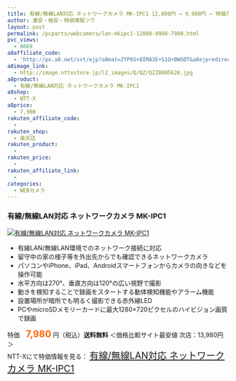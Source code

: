 ```yaml
---
title: 有線/無線LAN対応 ネットワークカメラ MK-IPC1 12,800円 → 9,980円 → 特価7,980！送料無料！
author: 激安・格安・特価情報ツウ
layout: post
permalink: /pcparts/webcamera/lan-mkipc1-12800-9980-7980.html
pvc_views:
  - 8669
a8affiliate_code:
  - 'http://px.a8.net/svt/ejp?a8mat=ZYP6S+8IMA3E+S1Q+BWGDT&a8ejpredirect=http://nttxstore.jp/_II_QZZ0005832'
a8image_link:
  - http://image.nttxstore.jp/l2_images/Q/QZ/QZZ0005626.jpg
a8product:
  - 有線/無線LAN対応 ネットワークカメラ MK-IPC1
a8shop:
  - NTT-X
a8price:
  - 7,980
rakuten_affiliate_code:
  - 
rakuten_shop:
  - 楽天店
rakuten_product:
  - 
rakuten_price:
  - 
rakuten_affiliate_link:
  - 
categories:
  - WEBカメラ
---
```

### 有線/無線LAN対応 ネットワークカメラ MK-IPC1

<div class="img-bg2 img_L">
  <a title="有線/無線LAN対応 ネットワークカメラ MK-IPC1" href="http://px.a8.net/svt/ejp?a8mat=ZYP6S+8IMA3E+S1Q+BWGDT&a8ejpredirect=http://nttxstore.jp/_II_QZZ0005832" target="_blank"><img src="http://i2.wp.com/image.nttxstore.jp/l2_images/Q/QZ/QZZ0005626.jpg?resize=120%2C120" border="0" alt="有線/無線LAN対応 ネットワークカメラ MK-IPC1" style="border: 0pt none;" data-recalc-dims="1" /></a>
</div>

<!--more-->

  * 有線LAN/無線LAN環境でのネットワーク接続に対応
  * 留守中の家の様子等を外出先からでも確認できるネットワークカメラ
  * パソコンやiPhone、iPad、Androidスマートフォンからカメラの向きなどを操作可能
  * 水平方向は270°、垂直方向は120°の広い視野で撮影
  * 動きを検知することで録画をスタートする動体検知機能やアラーム機能
  * 設置場所が暗所でも明るく撮影できる赤外線LED
  * PCやmicroSDメモリーカードに最大1280×720ピクセルのハイビジョン画質で録画

特価　<span style="color: #ff6600; font-size: 150%;"><strong>7,980</strong></span> 円（税込）**送料無料** ＜価格比較サイト最安値 次店：13,980円＞  
NTT-Xにて特価情報を見る： <span style="font-size: 150%;"><a href="http://px.a8.net/svt/ejp?a8mat=ZYP6S+8IMA3E+S1Q+BWGDT&a8ejpredirect=http://nttxstore.jp/_II_QZZ0005832" target="_blank">有線/無線LAN対応 ネットワークカメラ MK-IPC1</a></p>